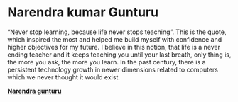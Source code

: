 # Narendra kumar Gunturu
“Never stop learning, because life never stops teaching”.
This is the quote, which inspired the most and helped me build
myself with confidence and higher objectives for my future. I believe in
this notion, that life is a never ending teacher and it keeps teaching you
until your last breath, only thing is, the more you ask, the more you learn.
In the past century, there is a persistent technology growth in newer
dimensions related to computers which we never thought it would exist. 

**[Narendra gunturu](GNK.jpeg)**


